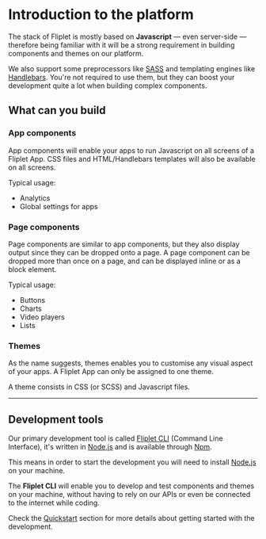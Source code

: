 # Introduction to the platform

The stack of Fliplet is mostly based on **Javascript** — even server-side — therefore being familiar with it will be a strong requirement in building components and themes on our platform.

We also support some preprocessors like [SASS](http://sass-lang.com/) and templating engines like [Handlebars](http://handlebarsjs.com/). You're not required to use them, but they can boost your development quite a lot when building complex components.

## What can you build

### App components

App components will enable your apps to run Javascript on all screens of a Fliplet App. CSS files and HTML/Handlebars templates will also be available on all screens.

Typical usage:
- Analytics
- Global settings for apps

### Page components

Page components are similar to app components, but they also display output since they can be dropped onto a page.
A page component can be dropped more than once on a page, and can be displayed inline or as a block element.

Typical usage:
- Buttons
- Charts
- Video players
- Lists

### Themes

As the name suggests, themes enables you to customise any visual aspect of your apps. A Fliplet App can only be assigned to one theme.

A theme consists in CSS (or SCSS) and Javascript files.

---

## Development tools

Our primary development tool is called [Fliplet CLI](https://github.com/Fliplet/fliplet-cli) (Command Line Interface), it's written in [Node.js](https://nodejs.org) and is available through [Npm](https://www.npmjs.com/package/fliplet-cli).

This means in order to start the development you will need to install [Node.js](https://nodejs.org) on your machine.

The **Fliplet CLI** will enable you to develop and test components and themes on your machine, without having to rely on our APIs or even be connected to the internet while coding.

Check the [Quickstart](Quickstart.md) section for more details about getting started with the development.